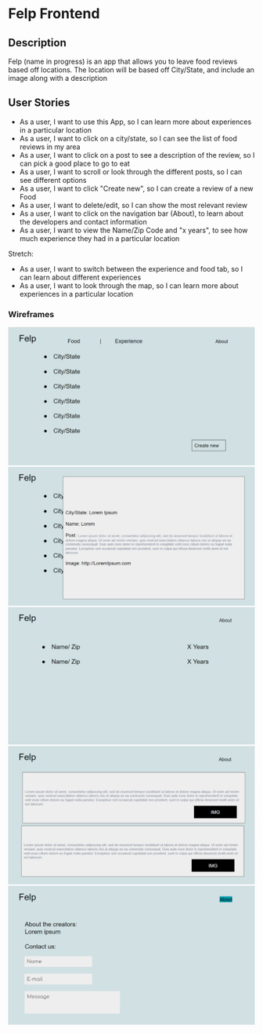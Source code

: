 # Felp Frontend

## Description

Felp (name in progress) is an app that allows you to leave food reviews based off locations. The location will be based off City/State, and include an image along with a description

## User Stories

- As a user, I want to use this App, so I can learn more about experiences in a particular location
- As a user, I want to click on a city/state, so I can see the list of food reviews in my area
- As a user, I want to click on a post to see a description of the review, so I can pick a good place to go to eat
- As a user, I want to scroll or look through the different posts, so I can see different options
- As a user, I want to click "Create new", so I can create a review of a new Food
- As a user, I want to delete/edit, so I can show the most relevant review
- As a user, I want to click on the navigation bar (About), to learn about the developers and contact information
- As a user, I want to view the Name/Zip Code and "x years", to see how much experience they had in a particular location

Stretch:
- As a user, I want to switch between the experience and food tab, so I can learn about different experiences
- As a user, I want to look through the map, so I can learn more about experiences in a particular location

### Wireframes

![Felp](./assets/home.png)
![Felp](./assets/userModel.png)
![Felp](./assets/users.png)
![Felp](./assets/posts.png)
![Felp](./assets/userAuthentication.png)